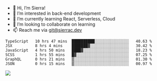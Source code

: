 - 👋 Hi, I’m Sierra!
- 👀 I’m interested in back-end development
- 🌱 I’m currently learning React, Serverless, Cloud
- 💞️ I’m looking to collaborate on learning
- 📫 Reach me via git@sierrac.dev

<!--START_SECTION:waka-->

```text
TypeScript   10 hrs 47 mins  ██████████░░░░░░░░░░░░░░░   40.63 %
JSX          8 hrs 4 mins    ███████▓░░░░░░░░░░░░░░░░░   30.42 %
JavaScript   4 hrs 50 mins   ████▓░░░░░░░░░░░░░░░░░░░░   18.23 %
SCSS         1 hrs 55 mins   █▓░░░░░░░░░░░░░░░░░░░░░░░   07.25 %
GraphQL      0 hrs 21 mins   ▒░░░░░░░░░░░░░░░░░░░░░░░░   01.30 %
JSON         0 hrs 15 mins   ▒░░░░░░░░░░░░░░░░░░░░░░░░   00.97 %
```

<!--END_SECTION:waka-->


![](https://hit.yhype.me/github/profile?user_id=7351311)
